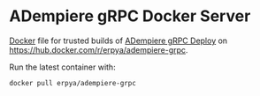 ADempiere gRPC Docker Server
=====================

[Docker](https://www.docker.io/) file for trusted builds of [ADempiere gRPC Deploy](http://erpya.com/) on https://hub.docker.com/r/erpya/adempiere-grpc.

Run the latest container with:

    docker pull erpya/adempiere-grpc
    
